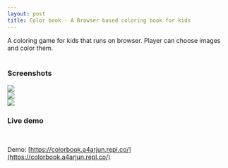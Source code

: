 ```yaml
---
layout: post
title: Color book - A Browser based coloring book for kids
---
```


A coloring game for kids that runs on browser. Player can choose images and color them.<br>
<br>
### Screenshots
<div class="screenshot">
  
<img src="https://user-images.githubusercontent.com/24836593/169872493-fae60b29-ee54-4ecb-a7c2-5c1269a4175f.png">
  
</div>
<div class="screenshot">
  
<img src="https://user-images.githubusercontent.com/24836593/169872522-542eea83-3d17-414d-b603-08b7d3804a3e.png">
  
</div>
<div class="screenshot">
  
<img src="https://user-images.githubusercontent.com/24836593/169872538-ca418c20-119e-4d9b-8c84-9fabcf0027bf.png">
  
</div>

### Live demo
<br>

Demo: [https://colorbook.a4arjun.repl.co/](https://colorbook.a4arjun.repl.co/)
